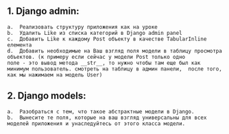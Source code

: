 ## 1. Django admin:  

    a.  Реализовать структуру приложения как на уроке  
    b.  Удалить Like из списка категорий в Django admin panel  
    c.  Добавить Like к каждому Post объекту в качестве TabularInline елемента  
    d.  Добавить необходимые на Ваш взгляд поля модели в таблицу просмотра объектов. (к примеру если сейчас у модели Post только одно  
    поле - это вывод метода __str__, то нужно чтобы там еще был как минимум пользователь. смотреть на таблицу в админ панели,  после того, как мы нажимаем на модель User)

## 2. Django models:

    a.  Разобраться с тем, что такое абстрактные модели в Django.  
    b.  Вынесите те поля, которые на ваш взгляд универсальны для всех моделей приложения и унаследуйтесь от этого класса модели.  